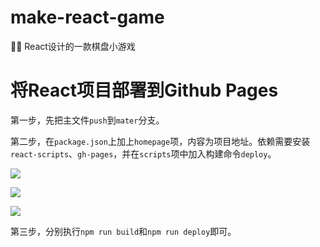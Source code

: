 # make-react-game

:tada::rocket: React设计的一款棋盘小游戏

# 将React项目部署到Github Pages #

第一步，先把主文件`push`到`mater`分支。

第二步，在`package.json`上加上`homepage`项，内容为项目地址。依赖需要安装`react-scripts`、`gh-pages`，并在`scripts`项中加入构建命令`deploy`。

![](https://i.imgur.com/2I3mrTX.jpg)

![](https://i.imgur.com/fMJlVke.jpg)

![](https://i.imgur.com/89AOZ6j.jpg)

第三步，分别执行`npm run build`和`npm run deploy`即可。


